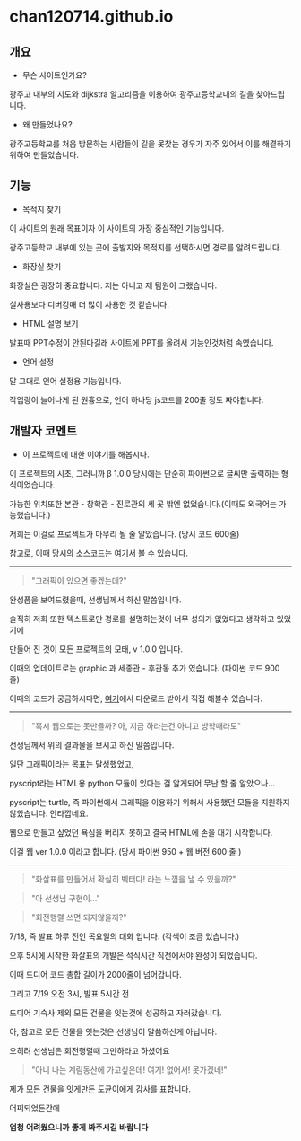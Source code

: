 # chan120714.github.io
## 개요
* 무슨 사이트인가요?

광주고 내부의 지도와 dijkstra 알고리즘을 이용하여 광주고등학교내의 길을 찾아드립니다.
* 왜 만들었나요?
  
광주고등학교를 처음 방문하는 사람들이 길을 못찾는 경우가 자주 있어서 이를 해결하기 위하여 만들었습니다.

## 기능
* 목적지 찾기

이 사이트의 원래 목표이자 이 사이트의 가장 중심적인 기능입니다.

광주고등학교 내부에 있는 곳에 출발지와 목적지를 선택하시면 경로를 알려드립니다.

* 화장실 찾기

화장실은 굉장히 중요합니다. 저는 아니고 제 팀원이 그랬습니다.

실사용보다 디버깅때 더 많이 사용한 것 같습니다.

* HTML 설명 보기

발표때 PPT수정이 안된다길래 사이트에 PPT를 올려서 기능인것처럼 속였습니다.

* 언어 설정

말 그대로 언어 설정용 기능입니다.

작업량이 늘어나게 된 원흉으로, 언어 하나당 js코드를 200줄 정도 짜야합니다.


## 개발자 코멘트
* 이 프로젝트에 대한 이야기를 해봅시다.

이 프로젝트의 시초, 그러니까 β 1.0.0 당시에는 단순히 파이썬으로 글씨만 출력하는 형식이었습니다.

가능한 위치또한 본관 - 창학관 - 진로관의 세 곳 밖엔 없었습니다.(이때도 외국어는 가능했습니다.)

저희는 이걸로 프로젝트가 마무리 될 줄 알았습니다. (당시 코드 600줄)

참고로, 이때 당시의 소스코드는 [여기](https://github.com/chan120714/chan120714/blob/main/%EC%9C%B5%ED%95%A9%EC%A3%BC%EC%A0%9C%ED%83%90%EA%B5%AC)서 볼 수 있습니다.

***

> "그래픽이 있으면 좋겠는데?"

완성품을 보여드렸을때, 선생님께서 하신 말씀입니다.

솔직히 저희 또한 텍스트로만 경로를 설명하는것이 너무 성의가 없었다고 생각하고 있었기에

만들어 진 것이 모든 프로젝트의 모태, v 1.0.0 입니다.

이때의 업데이트로는 graphic 과 세종관 - 후관동 추가 였습니다. (파이썬 코드 900 줄)

이때의 코드가 궁금하시다면, [여기](https://github.com/chan120714/gjhs_navigate)에서 다운로드 받아서 직접 해볼수 있습니다.

***

> "혹시 웹으로는 못만들까? 아, 지금 하라는건 아니고 방학때라도"

선생님께서 위의 결과물을 보시고 하신 말씀입니다.

일단 그래픽이라는 목표는 달성했었고,

pyscript라는 HTML용 python 모듈이 있다는 걸 알게되어 무난 할 줄 알았으나...




pyscript는 turtle, 즉 파이썬에서 그래픽을 이용하기 위해서 사용했던 모듈을 지원하지 않았습니다. 안타깝네요.

웹으로 만들고 싶었던 욕심을 버리지 못하고 결국 HTML에 손을 대기 시작합니다.

이걸 웹 ver 1.0.0 이라고 합니다. (당시 파이썬 950 + 웹 버전 600 줄 )

***

> "화살표를 만들어서 확실히 벡터다! 라는 느낌을 낼 수 있을까?"

> "아 선생님 구현이..."

> "회전행렬 쓰면 되지않을까?"

7/18, 즉 발표 하루 전인 목요일의 대화 입니다. (각색이 조금 있습니다.)

오후 5시에 시작한 화살표의 개발은 석식시간 직전에서야 완성이 되었습니다.

이때 드디어 코드 총합 길이가 2000줄이 넘어갑니다.

그리고 7/19 오전 3시, 발표 5시간 전

드디어 기숙사 제외 모든 건물을 잇는것에 성공하고 자러갔습니다.

아, 참고로 모든 건물을 잇는것은 선생님이 말씀하신게 아닙니다.

오히려 선생님은 회전행렬때 그만하라고 하셨어요

> "아니 나는 계림동산에 가고싶은데! 여기! 없어서! 못가겠네!"

제가 모든 건물을 잇게만든 도균이에게 감사를 표합니다.

어찌되었든간에

**엄청** **어려웠으니까** **좋게** **봐주시길** **바랍니다**
